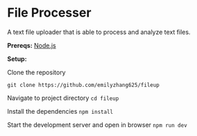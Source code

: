 # File Processer
A text file uploader that is able to process and analyze text files.

**Prereqs:**
[Node.js](https://nodejs.org/)

**Setup:**

Clone the repository

`git clone https://github.com/emilyzhang625/fileup`

Navigate to project directory
`cd fileup`

Install the dependencies
`npm install`

Start the development server and open in browser
`npm run dev`
